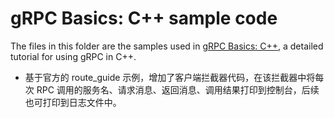 # gRPC Basics: C++ sample code

The files in this folder are the samples used in [gRPC Basics: C++][],
a detailed tutorial for using gRPC in C++.

[gRPC Basics: C++]:https://grpc.io/docs/tutorials/basic/c.html

* 基于官方的 route_guide 示例，增加了客户端拦截器代码，在该拦截器中将每次 RPC 调用的服务名、请求消息、返回消息、调用结果打印到控制台，后续也可打印到日志文件中。
